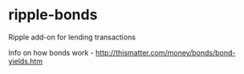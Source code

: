 ripple-bonds
============

Ripple add-on for lending transactions

Info on how bonds work - http://thismatter.com/money/bonds/bond-yields.htm
